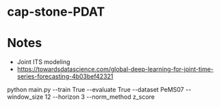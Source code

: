 # cap-stone-PDAT

# Notes
- Joint ITS modeling
- https://towardsdatascience.com/global-deep-learning-for-joint-time-series-forecasting-4b03bef42321


python main.py --train True --evaluate True --dataset PeMS07 --window_size 12 --horizon 3 --norm_method z_score
